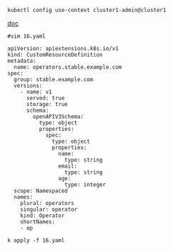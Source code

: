 ```
kubectl config use-context cluster1-admin@cluster1
```
[doc](https://kubernetes.io/docs/tasks/extend-kubernetes/custom-resources/custom-resource-definitions/)
```
#vim 16.yaml

apiVersion: apiextensions.k8s.io/v1
kind: CustomResourceDefinition
metadata:
  name: operators.stable.example.com
spec:
  group: stable.example.com
  versions:
    - name: v1
      served: true
      storage: true
      schema:
        openAPIV3Schema:
          type: object
          properties:
            spec:
              type: object
              properties:
                name:
                  type: string
                email:
                  type: string
                age:
                  type: integer
  scope: Namespaced
  names:
    plural: operators
    singular: operator
    kind: Operator
    shortNames:
    - op
```

```
k apply -f 16.yaml
```
